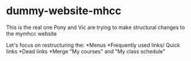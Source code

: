 # dummy-website-mhcc
This is the real one
Pony and Vic are trying to make structural changes to the mymhcc website

Let's focus on restructuring the:
*Menus
*Frequently used links/ Quick links
*Dead links 
*Merge "My courses" and "My class schedule"
